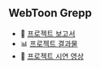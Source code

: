 ## WebToon Grepp

- 📑 [프로젝트 보고서](./profile/README.md)  
- 📊 [프로젝트 결과물](./Webtoon_Grepp_PPT.pdf)  
- 🎥 [프로젝트 시연 영상](./Webtoon_Grepp_Video.mp4)  
